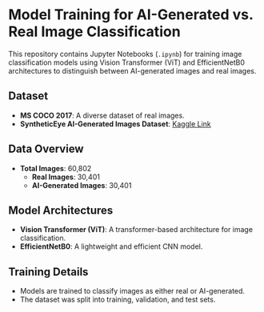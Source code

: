# Model Training for AI-Generated vs. Real Image Classification

This repository contains Jupyter Notebooks (`.ipynb`) for training image classification models using Vision Transformer (ViT) and EfficientNetB0 architectures to distinguish between AI-generated images and real images.

## Dataset
- **MS COCO 2017**: A diverse dataset of real images.
- **SyntheticEye AI-Generated Images Dataset**: [Kaggle Link](https://www.kaggle.com/datasets/jacobheldt/syntheticeue-ai-generated-images-dataset)

## Data Overview
- **Total Images**: 60,802
  - **Real Images**: 30,401
  - **AI-Generated Images**: 30,401

## Model Architectures
- **Vision Transformer (ViT)**: A transformer-based architecture for image classification.
- **EfficientNetB0**: A lightweight and efficient CNN model.

## Training Details
- Models are trained to classify images as either real or AI-generated.
- The dataset was split into training, validation, and test sets.
